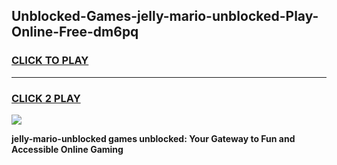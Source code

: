 
## Unblocked-Games-jelly-mario-unblocked-Play-Online-Free-dm6pq
<h3>
<a href="https://premium76.site?title=jelly-mario-unblocked&ref=26A">CLICK TO PLAY</a></h3>
<hr>

<h3>
<a href="https://premium76.site?title=jelly-mario-unblocked&ref=26A">CLICK 2 PLAY</a>
  
</h3>

<a href="https://premium76.site?title=jelly-mario-unblocked&ref=26A"><img src="https://clearcache.store/games.png"></a>


**jelly-mario-unblocked games unblocked: Your Gateway to Fun and Accessible Online Gaming**
